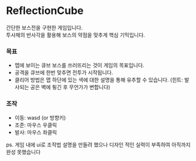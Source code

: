 # ReflectionCube
간단한 보스전을 구현한 게임입니다.  
투사체의 반사각을 활용해 보스의 약점을 맞추게 핵심 기믹입니다.

### 목표
- 맵에 보이는 큐브 보스를 쓰러뜨리는 것이 게임의 목표입니다.
- 공격을 큐브에 한번 맞추면 전투가 시작됩니다.
- 클리어 방법은 맵 하단에 있는 색에 대한 설명을 통해 유추할 수 있습니다.
(힌트: 발사되는 공은 벽에 튕긴 후 무언가가 변합니다)

### 조작
- 이동: wasd (or 방향키)
- 조준: 마우스 우클릭
- 발사: 마우스 좌클릭  

ps. 게임 내에 ui로 조작법 설명을 만들려 했으나 디자인 적인 실력이 부족하여 아직까지 완성 못했습니다

